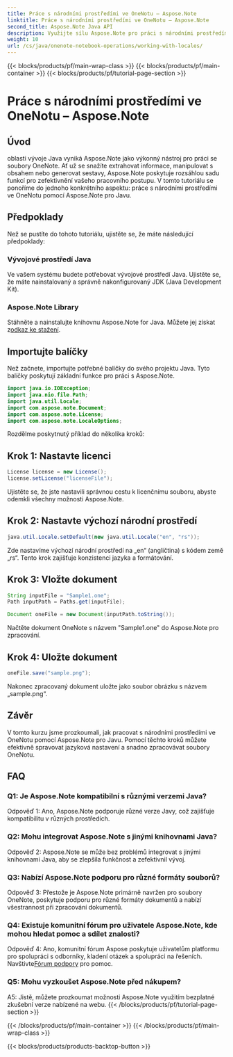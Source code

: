 ```yaml
---
title: Práce s národními prostředími ve OneNotu – Aspose.Note
linktitle: Práce s národními prostředími ve OneNotu – Aspose.Note
second_title: Aspose.Note Java API
description: Využijte sílu Aspose.Note pro práci s národními prostředími OneNotu! Extrahujte, manipulujte a generujte sestavy přizpůsobené různým jazykům a regionům. #OneNote #Java #Aspose
weight: 10
url: /cs/java/onenote-notebook-operations/working-with-locales/
---
```


{{< blocks/products/pf/main-wrap-class >}}
{{< blocks/products/pf/main-container >}}
{{< blocks/products/pf/tutorial-page-section >}}

# Práce s národními prostředími ve OneNotu – Aspose.Note

## Úvod

oblasti vývoje Java vyniká Aspose.Note jako výkonný nástroj pro práci se soubory OneNote. Ať už se snažíte extrahovat informace, manipulovat s obsahem nebo generovat sestavy, Aspose.Note poskytuje rozsáhlou sadu funkcí pro zefektivnění vašeho pracovního postupu. V tomto tutoriálu se ponoříme do jednoho konkrétního aspektu: práce s národními prostředími ve OneNotu pomocí Aspose.Note pro Javu.

## Předpoklady

Než se pustíte do tohoto tutoriálu, ujistěte se, že máte následující předpoklady:

### Vývojové prostředí Java

Ve vašem systému budete potřebovat vývojové prostředí Java. Ujistěte se, že máte nainstalovaný a správně nakonfigurovaný JDK (Java Development Kit).

### Aspose.Note Library

 Stáhněte a nainstalujte knihovnu Aspose.Note for Java. Můžete jej získat z[odkaz ke stažení](https://releases.aspose.com/note/java/).

## Importujte balíčky

Než začnete, importujte potřebné balíčky do svého projektu Java. Tyto balíčky poskytují základní funkce pro práci s Aspose.Note.

```java
import java.io.IOException;
import java.nio.file.Path;
import java.util.Locale;
import com.aspose.note.Document;
import com.aspose.note.License;
import com.aspose.note.LocaleOptions;
```

Rozdělme poskytnutý příklad do několika kroků:

## Krok 1: Nastavte licenci

```java
License license = new License();
license.setLicense("licenseFile");
```

Ujistěte se, že jste nastavili správnou cestu k licenčnímu souboru, abyste odemkli všechny možnosti Aspose.Note.

## Krok 2: Nastavte výchozí národní prostředí

```java
java.util.Locale.setDefault(new java.util.Locale("en", "rs"));
```

Zde nastavíme výchozí národní prostředí na „en“ (angličtina) s kódem země „rs“. Tento krok zajišťuje konzistenci jazyka a formátování.

## Krok 3: Vložte dokument

```java
String inputFile = "Sample1.one";
Path inputPath = Paths.get(inputFile);

Document oneFile = new Document(inputPath.toString());
```

Načtěte dokument OneNote s názvem "Sample1.one" do Aspose.Note pro zpracování.

## Krok 4: Uložte dokument

```java
oneFile.save("sample.png");
```

Nakonec zpracovaný dokument uložte jako soubor obrázku s názvem „sample.png“.

## Závěr

V tomto kurzu jsme prozkoumali, jak pracovat s národními prostředími ve OneNotu pomocí Aspose.Note pro Javu. Pomocí těchto kroků můžete efektivně spravovat jazyková nastavení a snadno zpracovávat soubory OneNotu.

## FAQ

### Q1: Je Aspose.Note kompatibilní s různými verzemi Java?

Odpověď 1: Ano, Aspose.Note podporuje různé verze Javy, což zajišťuje kompatibilitu v různých prostředích.

### Q2: Mohu integrovat Aspose.Note s jinými knihovnami Java?

Odpověď 2: Aspose.Note se může bez problémů integrovat s jinými knihovnami Java, aby se zlepšila funkčnost a zefektivnil vývoj.

### Q3: Nabízí Aspose.Note podporu pro různé formáty souborů?

Odpověď 3: Přestože je Aspose.Note primárně navržen pro soubory OneNote, poskytuje podporu pro různé formáty dokumentů a nabízí všestrannost při zpracování dokumentů.

### Q4: Existuje komunitní fórum pro uživatele Aspose.Note, kde mohou hledat pomoc a sdílet znalosti?

 Odpověď 4: Ano, komunitní fórum Aspose poskytuje uživatelům platformu pro spolupráci s odborníky, kladení otázek a spolupráci na řešeních. Navštivte[Fórum podpory](https://forum.aspose.com/c/note/28) pro pomoc.

### Q5: Mohu vyzkoušet Aspose.Note před nákupem?

A5: Jistě, můžete prozkoumat možnosti Aspose.Note využitím bezplatné zkušební verze nabízené na webu.
{{< /blocks/products/pf/tutorial-page-section >}}

{{< /blocks/products/pf/main-container >}}
{{< /blocks/products/pf/main-wrap-class >}}

{{< blocks/products/products-backtop-button >}}
